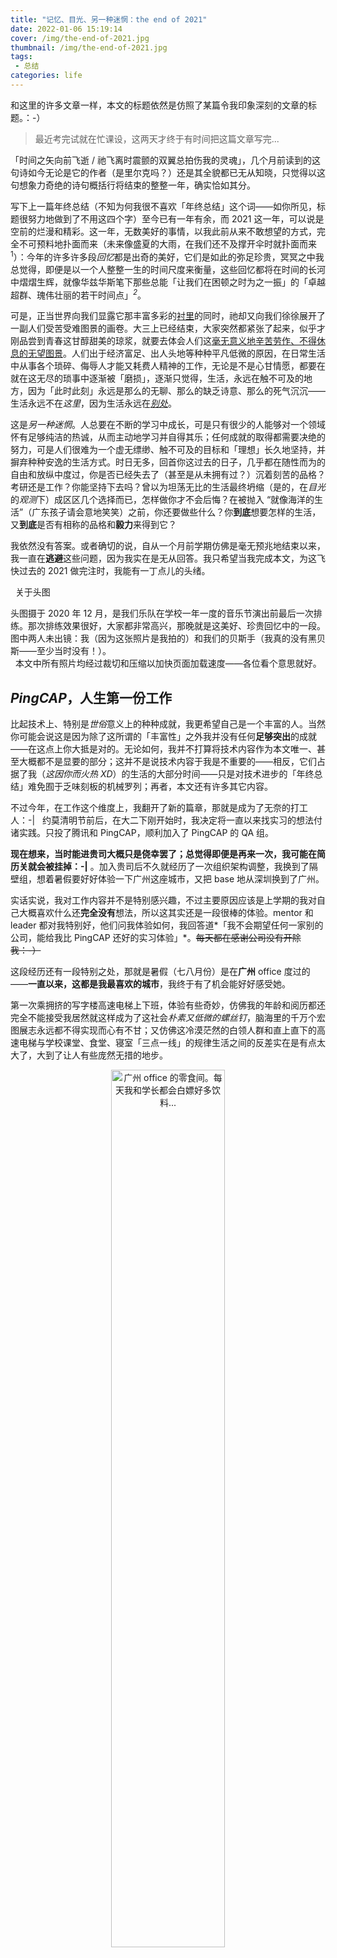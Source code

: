 ```yaml
---
title: "记忆、目光、另一种迷惘：the end of 2021"
date: 2022-01-06 15:19:14
cover: /img/the-end-of-2021.jpg
thumbnail: /img/the-end-of-2021.jpg
tags:
 - 总结
categories: life
---
```


和这里的许多文章一样，本文的标题依然是仿照了某篇令我印象深刻的文章的标题。：-）

> 最近考完试就在忙课设，这两天才终于有时间把这篇文章写完...

「时间之矢向前飞逝 / 祂飞离时震颤的双翼总拍伤我的灵魂」，几个月前读到的这句诗如今无论是它的作者（是里尔克吗？）还是其全貌都已无从知晓，只觉得以这句想象力奇绝的诗句概括行将结束的整整一年，确实恰如其分。

写下上一篇年终总结（不知为何我很不喜欢「年终总结」这个词——如你所见，标题很努力地做到了不用这四个字）至今已有一年有余，而 2021 这一年，可以说是空前的烂漫和精彩。这一年，无数美好的事情，以我此前从来不敢想望的方式，完全不可预料地扑面而来（未来像盛夏的大雨，在我们还不及撑开伞时就扑面而来<sup>1</sup>）：今年的许多许多段*回忆*都是出奇的美好，它们是如此的弥足珍贵，冥冥之中我总觉得，即便是以一个人整整一生的时间尺度来衡量，这些回忆都将在时间的长河中熠熠生辉，就像华兹华斯笔下那些总能「让我们在困顿之时为之一振」的「卓越超群、瑰伟壮丽的若干时间点」<sup>*2*</sup>。

可是，正当世界向我们显露它那丰富多彩的[衬里](https://m.thepaper.cn/baijiahao_10470277)的同时，祂却又向我们徐徐展开了一副人们受苦受难图景的画卷。大三上已经结束，大家突然都紧张了起来，似乎才刚品尝到青春这甘醇甜美的琼浆，就要去体会人们这[毫无意义地辛苦劳作、不得休息的无望图景](https://www.zgnfys.com/m/a/nfwx-52600.shtml)。人们出于经济富足、出人头地等种种平凡低微的原因，在日常生活中从事各个琐碎、侮辱人才能又耗费人精神的工作，无论是不是心甘情愿，都要在就在这无尽的琐事中逐渐被「磨损」，逐渐只觉得，生活，永远在触不可及的地方，因为「此时此刻」永远是那么的无聊、那么的缺乏诗意、那么的死气沉沉——生活永远不在*这里*，因为生活永远在[*别处*](https://book.douban.com/subject/25900388/)。

这是*另一种迷惘*。人总要在不断的学习中成长，可是只有很少的人能够对一个领域怀有足够纯洁的热诚，从而主动地学习并自得其乐；任何成就的取得都需要决绝的努力，可是人们很难为一个虚无缥缈、触不可及的目标和「理想」长久地坚持，并摒弃种种安逸的生活方式。时日无多，回首你这过去的日子，几乎都在随性而为的自由和放纵中度过，你是否已经失去了（甚至是从未拥有过？）沉着刻苦的品格？考研还是工作？你能坚持下去吗？曾以为坦荡无比的生活最终坍缩（是的，在*目光*的*观测*下）成区区几个选择而已，怎样做你才不会后悔？在被抛入 “就像海洋的生活”（广东孩子请会意地笑笑）之前，你还要做些什么？你**到底**想要怎样的生活，又**到底**是否有相称的品格和**毅力**来得到它？

我依然没有答案。或者确切的说，自从一个月前学期仿佛是毫无预兆地结束以来，我一直在**逃避**这些问题，因为我实在是无从回答。我只希望当我完成本文，为这飞快过去的 2021 做完注时，我能有一丁点儿的头绪。

<article class="message is-info">
  <div class="message-header">
    <p><i class="fas fa-camera"></i> &nbsp; 关于头图</p>
  </div>
  <div class="message-body">
    头图摄于 2020 年 12 月，是我们乐队在学校一年一度的音乐节演出前最后一次排练。那次排练效果很好，大家都非常高兴，那晚就是这美好、珍贵回忆中的一段。图中两人未出镜：我（因为这张照片是我拍的）和我们的贝斯手（我真的没有黑贝斯——至少当时没有！）。
  </div>
</article>
<!-- more -->

<article class="message">
  <div class="message-body"><i class="fas fa-image"></i>&nbsp;&nbsp;本文中所有照片均经过裁切和压缩以加快页面加载速度——各位看个意思就好。</div>
</article>

## *PingCAP*，人生第一份工作

比起技术上、特别是*世俗*意义上的种种成就，我更希望自己是一个丰富的人。当然你可能会说这是因为除了这所谓的「丰富性」之外我并没有任何**足够突出**的成就——在这点上你大抵是对的。无论如何，我并不打算将技术内容作为本文唯一、甚至大概都不是显要的部分；这并不是说技术内容于我是不重要的——相反，它们占据了我（*这因你而火热 XD*）的生活的大部分时间——只是对技术进步的「年终总结」难免囿于乏味刻板的机械罗列；再者，本文还有许多其它内容。

不过今年，在工作这个维度上，我翻开了新的篇章，那就是成为了无奈的打工人：-|&nbsp; &nbsp;约莫清明节前后，在大二下刚开始时，我决定将一直以来找实习的想法付诸实践。只投了腾讯和 PingCAP，顺利加入了 PingCAP 的 QA 组。

**现在想来，当时能进贵司大概只是侥幸罢了；总觉得即便是再来一次，我可能在简历关就会被挂掉：-|**  。加入贵司后不久就经历了一次组织架构调整，我换到了隔壁组，想着暑假要好好体验一下广州这座城市，又把 base 地从深圳换到了广州。

实话实说，我对工作内容并不是特别感兴趣，不过主要原因应该是上学期的我对自己大概喜欢什么还**完全没有**想法，所以这其实还是一段很棒的体验。mentor 和 leader 都对我特别好，他们问我体验如何，我回答道*「我不会期望任何一家别的公司，能给我比 PingCAP 还好的实习体验」*。~~每天都在感谢公司没有开除我：-）~~

这段经历还有一段特别之处，那就是暑假（七八月份）是在**广州** office 度过的——**一直以来，这都是我最喜欢的城市**，我终于有了机会能好好感受她。

第一次乘拥挤的写字楼高速电梯上下班，体验有些奇妙，仿佛我的年龄和阅历都还完全不能接受我居然就这样成为了这社会*朴素又低微的螺丝钉*，脑海里的千万个宏图展志永远都不得实现而心有不甘；又仿佛这冷漠茫然的白领人群和直上直下的高速电梯与学校课堂、食堂、寝室「三点一线」的规律生活之间的反差实在是有点太大了，大到了让人有些庞然无措的地步。

<p align="center">
	<img height="60%" width="60%" src="/img/the-end-of-2021/DSC_1170.JPG" alt="广州 office 的零食间。每天我和学长都会白嫖好多饮料..." />
</p>

<p align="center">
	<img height="60%" width="60%" src="/img/the-end-of-2021/DSC_1169.JPG" alt="临江工位的视野。很多个晚上，下班后我都沿着江边的小道走到图左侧的大桥处，然后再坐有轨电车回来。" />
</p>
适应之后，在 office 上班的两个月，总体还是非常舒适的。有熟悉的学长一同摸鱼、卷 CS，总归还是不会那么枯燥乏味（&nbsp;&nbsp; 住处干净整洁，楼下就是购物中心和小吃街，离公司也只有一个地下通道的距离；俯瞰整个琶洲的江景高层公寓低廉的价格使我对广州的好感更上一层。

<p align="center">
	<img height="60%" width="60%" src="/img/the-end-of-2021/DSC_1598.JPG" alt="住处日间的视野。图中近处的大桥就是东圃特大桥。" />
</p>

<p align="center">
	<img height="60%" width="60%" src="/img/the-end-of-2021/DSC_1641.JPG" alt="夜间更是宁静祥和。" />
</p>

每天下班，先是沿着江边散步到琶洲大桥，再坐我经常形容为 *“非常温柔地”* 发出「铛、铛、铛」声音的有轨列车回到住处；点一份外卖（附近有一家不错的粥铺），晚上就在这开阔的景色前读书；每每感到疲乏劳累，抬头向外望去，横向伸展的街灯和缓缓驶过的车流总能让我感到轻松和宁静，于是又埋下头来尝试消化 [B4](https://dl.acm.org/doi/10.1145/2486001.2486019)（顺带一提，这篇论文十分值得一读！） 中有关流量工程的诸多细节。 

周末则是在只消几站地铁（当然，我更喜欢坐电车）就到的珠江新城消磨时间，博物馆、美术馆、音乐厅，在图书馆的东欧文学区流连一阵，晚上准时打卡海心沙喷泉，再慢悠悠地散步走回住处。即便是看了不知多少次，每一次站在海心沙亚运公园的喷泉池前，在广州塔不断变幻的灯光下，看着升高的水柱逐渐超过远处猎德大桥顶端挂着的四个红色的发光大字，我还是会感到一丝兴奋——仿佛这随着吹拂的微风四处飘散的水珠，就是那五羊传说中衔着稻穗的仙羊，为世界降下的象征着幸福的甘霖。

<p align="center">
	<img height="60%" width="60%" src="/img/the-end-of-2021/DSC_1109.JPG" alt="看！是隧道！（广州珠江新城 APM 线）" />
</p>


然而谁能料到，仅仅半年后就迎来了互联网产业的又一次寒冬，公司方向的调整使我成为了整个研发部门最后一个日常实习的 offer。随着远程实习变成短暂记忆里渐渐消失的回响，我也从三语播报城市回到了双语播报城市。

## *技术*，路在何方

今年技术的最大成长，或许是知道了自己应该努力的方向。接下来我要作一些枯燥无味的机械列举了——希望读者能够包容这点。

- 年初修完了 Dan Grossman 教授在 Coursera 上的编程语言课程 Programming Languages 的所有部分。

- 稍微认真一些地看了一些 PL 的内容（一点 HOPL（HOPL 上的文章都好长... 至少 60 页...）、一点 LLVM、一点零散文献）（我自知自己还完全配不上 PL*T* 这个术语中的 *T* 字母——我会继续努力的），主要是一些奇奇怪怪的文章，在本博客有一些相关的想法。自己对这个主题的了解实在还是太少了，并不具有卖弄的资本，还有许多要读的文章和书籍。希望 2022 能修完两门打算了很久的网课。

- 读完了《自顶向下》和一些网络方面的文献，跟着 CCNA 的实验手册在 GNS3 上体验了一把网管... 不得不说，《自顶向下》的参考文献列表真的**十分有价值**。

- 因为工作的原因看了一些 Golang、gc 和 [Go 语言设计与实现](https://draveness.me/golang/)，感觉好细节... 目前就记得 channel 的 handoff 和 L4 里处理 IPC 的方式有一些异曲同工之妙...

- 看了一些公司的数据库相关的资料和 CMU 15-445/645，然而完成了前两个 lab 就跑路了... 可能自己确实不太喜欢存储。或许 2022 再试试？

- 大三上修完了 MIT 6.S081 的所有课程和 [Lab](https://github.com/Ray-Eldath/MIT6.S081)，后半部分的论文阅读使我**十分兴奋**，于是跟着 [ACM Digital Library](https://dl.acm.org/) 上几个会议的 Top Cited 又读了一些比较著名的文章（除了 monokernel、μkernel、unikernel，还有前两天刚读到的 multikernel... 操作系统领域内的各种令人好奇的问题和机制层出不穷，**或许这就是我应该努力的方向？**）。从这起读的文章就多了很多，似乎终于得以一瞥「严谨的计算机*科学*」的剪影。

- Tanenbaum 教授的《现代操作系统》太好看了！在修完 MIT 6.S081 这类实践性很强的课程后，MOS 这本书能使你对操作系统领域的许多并未在课程中覆盖的解决方案以及各个*细节*组件形成的*复杂、动态*的*整体*产生深刻的理解——更别提这本书还十分幽默！这里还要感谢译者们相当出色的翻译水平，个人认为本书的翻译甚至比《自顶向下》还要好些。

- 终于完成了 [astrio](https://github.com/Ray-Eldath/astrio) 这个在许多好些的大学都只不过是本科生必修课的五级流水线 MIPS CPU... 正如 repo 的提交历史反映的，这个项目的主体部分是我于 2020 年一个在家学习的清闲学期完成的，当时主要使用 Verilator。后来本学期刚好有计组课，我找老师借了 FPGA 开发板（似乎整个学校都没什么人会用这玩意，又只能纯靠自己折腾 = =），修复了两年前冥思苦想许久也未能解决的众多 bug，成功将这个小玩具上板测试，才算终于完成了这个项目。

  > 我想调试这个项目和 MIT 6.S081 lab（这两个项目都非常难调）的最重要收获是教会了我一种为陌生的体系构建系统的方式，这种 “一点一点来” 方式十分有效，至少就修复这两个项目中数不清的难搞 bug 而言。

- 大三上的课业出人意料地顺当。计组、嵌入式、操作系统、专业英语，四门大专业课都**十分有幸**遇到了**非常棒**的教授，实验没花太多时间就拿到了前列的成绩，考试也从未如此简单。希望这几门课能有一个好的总分。

- 似乎终于明白了「通过兴趣提升语言词汇量」是什么含义。每天一到两集 NPR 听力，最喜欢 Up First、Consider This 和 Short Wave；硬着头皮读塞林格，尽管生词很多，但伴着词典，塞林格流畅的笔触和出人意料的结局每每使我情不自禁地跟着朗读。习惯了之后，这样的方式比背单词真是要舒服太多，「停滞已久的时钟终于又转了起来」（忘了在哪看到这句话的了...）。

剩下的时间都给了工作，还有各种零零散散的阅读（内存序云云，Kubernetes 云云...）。「通过一门顶尖的大学课程或者是教科书才能了解一个领域」，这个道理我明白得实在是太晚了。**真希望自己有更多时间。**

每年完成的事情，总结下来似乎都是那么少、那么地少于自己的期望。空闲的时间由疲惫、自我怀疑和焦虑填满，在 *极限竞速：地平线*（这是我目前最喜欢的游戏——我的机箱上就刻着这个游戏的图标）、*Beat Saber* 和 *Haven* 里消磨时间，总是思忖这无从下手的未来，在反复的失眠中变得易怒又焦躁。自己没有足够的热忱、越来越没动力写代码、又不甘将技术理解为「无奈的生计」，**时日已无多，矛盾又懒惰的我，到底路在何方？**

> 不过地五是**真的好玩！**越玩越觉得比地四好玩。

## *乐队*，自由的音符

或许今年最大的收获，就是自己的乐队终于迈上正轨了。从大二下学期偶然组建（当时的情形是一位学长（另一支乐队的节奏吉他手，我们两支乐队如今关系十分紧密）花二十分钟劝说另一位吉他手改玩贝斯（他的原话是：**你如果玩吉他，那你充其量就是个吉他手而已；可你如果改玩贝斯，你就成就了一个乐队**），于是他就成就了我们乐队），途中因为技术和时间安排的原因遇到各种波折，到现在大家众心成城、也明确地知道「下一首歌」应该是什么效果、又该如何处理各种乐器之间复杂的关联与冲突，我们作为一个乐队的整体成长很大。于我个人而言，更重要的是我认识了这样一群人：大家接纳、关心彼此，有共同的目标和愿景，能够一齐欢笑一齐悲伤——这对我而言，还是一种新鲜的体验。乐队的成就属于它的每一个乐手，每一次选歌时的争执、排练时我和吉他手总要停下来互问对方如何处理这一段节奏抑或是那一段和弦、从以前演出前总是紧张到现在即便是在台上也无比轻松因为我知道我们就是能取得我们希望的效果（尽管不够完美）：是乐器将我们连在了一起，我们知道我们并不想仅仅是简单地 cover 一首歌，而是要把我们的理解融入对每一首歌的处理中——这通常需要规模不小的改动。

其它任何形式的努力和这种付出都没有可比性，因为我们都能确切听到（甚至是能*看到*）这*自由的音符*从每一个人的指尖倾泻流淌，共同构成一首歌，好像乐曲和乐器都拥有了它自己的灵魂：无数个排练（甚至是演出时）我们都会完全沉浸在自己构筑出的这*音符*的世界中，观众们会说「那鼓手摇头晃脑地边唱边敲好开心呀，*像个孩子*」。

<p align="center">
	<img height="60%" width="60%" src="/img/the-end-of-2021/mmexport1639846278954.jpg" alt="学校 2021 音乐节演出合照" />
</p>

<p align="center">
	<img height="60%" width="60%" src="/img/the-end-of-2021/mmexport1639894991875.jpg" alt="同一场音乐节——摄影师今晚加鸡腿！" />
</p>

今年听了几场 live，上了几次 livehouse（如今演出需求过于旺盛，一支乐队要上 livehouse 并不困难）：每次学长都会戏谑地说「大家可都是上过 livehouse 的**老前辈**了」——好像还是在那个需要争取演出机会的时代。

<p align="center">
	<img height="30%" width="40%" src="/img/the-end-of-2021/DSC_2322~2.JPG" alt="年底的一场 live（友情客串学长乐队的鼓手，所以其实并不太享受）" />
</p>

<p align="center">
	<img height="50%" width="50%" src="/img/the-end-of-2021/mmexport1640443355860.jpg" alt="同一场 live，节奏吉他手跳水——妹子真多啊。(啧啧啧)" />
</p>

「乐队真是那种，即便是在整个人生的尺度上，也会熠熠生辉，几乎是仅有的*没有任何遗憾*的美好回忆」，一年一度的音乐节结束后，我发了这样一条推特。乐队这段体验真是弥足珍贵（本文的头图很好地反映了这一点），几乎没有什么遗憾，唯一可惜的就是，快要毕业的我们已经很难再继续延续这迄今只持续了短短一年的美好，下一次演出，或许就是告别演出了吧。

## 记忆，*阅读*，另一种目光<sup>*3*</sup>

今年的阅读并没有很多（每年都是如此 = =），不过我对黑塞的喜爱程度算是正式超过了加缪（没办法，谁让加缪的作品那么少），也非常幸运地读到了两位东欧作家的作品：辛波斯卡和切斯瓦夫 · 米沃什。权且贴一段自己今年写下的文字来概观我对这些作家的感受：

> 晚上顶着困意看了几页切斯瓦夫米沃什的《路边狗》，意外地发现很好看（也很好读），这种词句简单、文笔凝炼、富有哲理，总是絮絮叨叨的随笔和碎语总让我想到零星的几位朋友写的东西。顺便让我想到辛波斯卡的《碎语，奇迹市场与希望》。 
>
> 其实如果这种「絮絮叨叨」的气质（实质是一种连贯思维的能力，有条理地专注地思考并整理，而非发散性地跳跃、遗漏诸多细节，亦非不时陷于要不是情感要不就是过往中）是诗人或者文艺家（如果按传统的理解将诗人理解为文艺家中最文艺的那类的话，那么这一点在诗人身上想必也会表现地最为明显）的必要思维方式的话，那么我显然是不适合这*几*行的了，甚至进一步说，我恰恰站在这种气质的反面。
>
> 当然，要说这是更为广泛的思维方式、而非仅仅局限于文艺界也是有道理的，当然我个人并不这么期望，毕竟自己的反面所占据的领域还是越小越好....
>
> 当然其实也不一定罢...... 时至今日我都非常清楚地记得第一次读普希金的某首诗其中一句非常精妙的比喻时的那种震撼，还有读加缪《第一人》的第一章「云到不了东面的海了，现在势欲淹没整个地区，...」那段，加缪在短短一段里将天与地、南与北、历史与当下等等独立复杂的元素游刃有余地织成一段精妙文字时的（请允许我开个小小的玩笑（（（    ），卡夫卡口中的 \*\* 般的快感，还有读扎加耶夫斯基的一些现代诗，其中一些仅仅四行就能涉及五个地方六种意象时的惊奇，或许极具跳跃性和创造性的思维其实也是尤其是浪漫主义文学和一些*修辞学*中非常重要的部分... 当然就论我个人的话我觉得我的口味逐渐在从以前的 *偏向浪漫主义、歌颂和宏大* 向 *内敛、含蓄、冷峻* 转变，我觉得想比加缪我现在可能更加喜欢黑塞，尤其是吴忆帆（不是吴亦凡（（（（    ）翻译出的那种冷峻的抒情诗人气质....（来自[我的 Telegram Channel](https://t.me/kaworunagisa17/2068)）

黑塞、辛波斯卡、米沃什、雷蒙德 · 卡佛的小说和诗歌，还有一些杂七杂八的大陆科幻，再加上关注的*诗歌*和*思与诗*两个很不错的微信公众号不时推送的一些诗歌和有关诗人的评论，差不多就是我今年阅读的全部了。今年认真读了很多诗，也背下来而不少；在这里再贴一首目前为止最喜欢的诗歌：辛波斯卡的《在一颗小行星下》，作为 “压舱石”（最后一首）收录在湖南文艺出版社的《我曾这样寂寞生活》中，译者胡桑。顺便一提这出版社，就那么几首诗，反复出各种各样过度装帧的集子来靠辛波斯卡圈钱，有点恶心...

> 在一颗小星星下
> [波兰] 辛波斯卡
>
> 
>
> 我为把偶然称为必然而向它道歉。
>
> 万一我错了，我就向必然道歉。
>
> 请别生气，幸福，如果我将你占为己有。
>
> 死者，但愿你容忍这一切，我的记忆正在枯萎。
>
> 每一秒钟我都忽视了整个世界，于是，我向时间道歉。
>
> 我为将新欢当成初恋而向旧爱道歉。
>
> 原谅我，远方的战争，原谅我将鲜花带回了家。
>
> 原谅我，外露的伤口，原谅我刺破了自己的手指。
>
> 我为小步舞曲唱片而向在深渊里呼喊的人道歉。
>
> 今天，清晨五点我仍在熟睡，为此我向等候在火车站的人道歉。
>
> 宽恕我，被追逐的希望，宽恕我一再地大笑。
>
> 宽恕我，沙漠，宽恕我未能及时带来一匙清水。
>
> 还有你，猎鹰，这些年你依然如故，在同一个笼子，
>
> 在空中，你的目光凝固在一处，
>
> 原谅我，即使你变成标本。
>
> 我为桌子的四条腿而向被砍倒的树木道歉。
>
> 我为小回答而向大问题道歉。
>
> 真理，请不要太在意我。
>
> 尊严，请对我大度些。
>
> 容忍我，哦，神秘的存在，容忍我拆掉了你裙摆上偶然的针线。
>
> 灵魂，请别指责我偶尔才拥有你。
>
> 我向所有事物道歉，我不能随时到达每一个地方。
>
> 我向所有人道歉，我无法成为每一个男人和女人。
>
> 我知道，只要我活着，就不能变得公正，
>
> 因为，我是我自己的障碍。
>
> 言语，不要怪罪我借用了庄严的词句，
>
> 又竭尽全力让它们变得轻盈。 
>
> 
>
> （胡桑  译）

# 尾声：这被鞭策的日子<sup>*4*</sup>

对于在上文已经记叙了的许多段体验，其时我都有一种感觉：脑海中多次响起一个声音，它告诉我要好好铭记当时的一切，因为这可能是以我一生的尺度来看也为数不多、甚至是唯一的经历——我努力地铭记它们；而这种茫然若失的情绪在本文的开头已经描述过。现在对那些已然过去但仍然闪烁的珍贵回忆，唯一可惜的就是它们不够经久，也很难有机会再体验了。

**但我并不后悔，我并不拒绝踏入这条河流**<sup>*5*</sup>：那个台下观众随着 Free Loop 中一句句温柔的歌词来回热情地挥动手机的时刻；那个在 livehouse 后台侯场时躺在沙发上、仅一墙之隔的舞台传来震耳欲聋的声响震得我的耳膜有些难受的时刻；那个凌晨四点看到雪花（一开始是冰粒）从透着粉红色和冰蓝色微光（是的，严重的空气污染）的苍穹边缘缓缓落下的我激动地大喊「这是广东孩子的人生第一场雪呀」的时刻；还有那个在广州某座可以看到万胜围有轨电车终点站和东圃特大桥的一座高层居民楼的某个角落，凌晨两点突然抬起头，透过窗外看到就像《南方》<sup>6</sup> 一样的大雨磅礴 “势欲淹没整个地区”<sup>7</sup>，远处灯线逐渐融化在无穷无尽的雨丝中，费力地穿过弥漫整个空间的深沉雾霭的时刻；这些时刻和其它的许多事情，随着这快若飞矢的一年一并结束，永远停留在那个希望自己是、更希望自己**永远**是**丰富的、浪漫的**（在「浪漫主义文学」意义下）、**热情的** 18 岁孩子的心灵深处，现在这短暂的一年也被一种落日余晖般的金色光芒所笼罩，在这被鞭策的日子的终点，有关它的一切、无论是欢欣还是苦痛，都变得如此可爱和迷人，有如从梦中摘下的回忆<sup>*8*</sup>。

### <全文完。>

---

### 脚注

> <sup>1</sup>：语出阿瑟 · 克拉克。
>
> <sup>2</sup>：「在我们的生命中有若干个凝固的时间点 / 卓越超群、瑰伟壮丽 / 让我们在困顿之时为之一振 / 并且弥漫于我们全身，让我们不断爬升 / 当我们身居高位时，激发我们爬的更高 / 当我们摔倒时，又鼓舞我们重新站起」引自阿兰 · 德波顿《旅行的艺术》（我个人不是很推荐这部作品）中有关威廉 · 华兹华斯的段落，原文和译者均不详。
>
> <sup>3</sup>：这是大陆东欧文学出版计划[《蓝色东欧》的总序，作者是高兴](http://vip.book.sina.com.cn/weibobook/vipc.php?bid=5394400&cid=10370357)：之所以引用它作为这一节的小标题是因为今年除了黑塞（非常幸运地）新近喜欢上的两位作家都来自东欧国家波兰。
>
> <sup>4</sup>：这段时光里我总感到一种黑塞《克林索尔的最后夏天》式的浪漫（「被鞭策的日子」），好像这是我青春之火最后的恣意燃烧。
>
> <sup>5</sup>：出自我喜欢的乐队*蛙池*的[河流](https://music.163.com/#/song?id=1437251162)，他们还有[一篇同名专访](https://www.163.com/dy/article/GCTV2GKS05491EXQ.html)。
>
> <sup>6</sup>：达达乐队的《南方》。这是我们社团的社歌，每次演出完乐手和留下来的观众都要一起合唱。「彭坦说写这首歌是因为有天晚上，北京突然下起大雨，雨声特别大，那天他没关窗户，窗外潮湿的感觉扑面而来，那感觉就像在武汉。」
>
> <sup>7</sup>：引号内的表达是我从阿尔贝 · 加缪《第一人》的开头学到的。我很喜欢这部作品——不过要是能写完就最好了...
>
> <sup>8</sup>：最后这句话出自奥尔罕 · 帕慕克《伊斯坦布尔》。顺便写完之后读来这整段感觉都很像黑塞《艺术家的命运》的结尾...